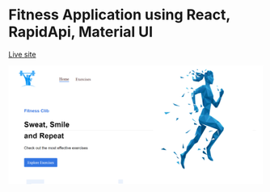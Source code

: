 # Fitness Application using React, RapidApi, Material UI
[Live site](https://my-fit-exercises.netlify.app)

![SCREEN!](src/assets/images/screen.PNG)



